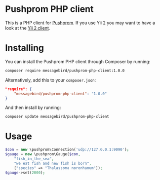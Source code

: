 # Pushprom PHP client

This is a PHP client for [Pushprom](https://github.com/messagebird/pushprom). If you use Yii 2 you may want to have a look at the [Yii 2 client](https://github.com/messagebird/pushprom-yii-client).

# Installing

You can install the Pushprom PHP client through Composer by running:

```bash
composer require messagebird/pushprom-php-client:1.0.0
```

Alternatively, add this to your `composer.json`:

```json
"require": {
    "messagebird/pushprom-php-client": "1.0.0"
}
```

And then install by running:

```bash
composer update messagebird/pushprom-php-client
```

# Usage

```php
$con = new \pushprom\Connection('udp://127.0.0.1:9090');
$gauge = new \pushprom\Gauge($con,
    "fish_in_the_sea",
    "we eat fish and new fish is born",
    ["species" => "Thalassoma noronhanum"]);
$gauge->set(2000);
```
